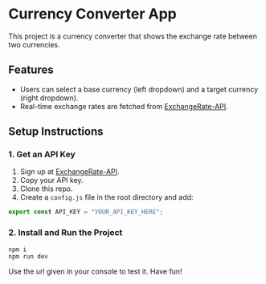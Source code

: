# Currency Converter App

This project is a currency converter that shows the exchange rate between two currencies.

## Features

- Users can select a base currency (left dropdown) and a target currency (right dropdown).
- Real-time exchange rates are fetched from [ExchangeRate-API](https://www.exchangerate-api.com/).

## Setup Instructions

### 1. Get an API Key

1. Sign up at [ExchangeRate-API](https://www.exchangerate-api.com/).
2. Copy your API key.
3. Clone this repo.
4. Create a `config.js` file in the root directory and add:

```js
export const API_KEY = "YOUR_API_KEY_HERE";
```

### 2. Install and Run the Project

```shell
npm i
npm run dev
```

Use the url given in your console to test it. Have fun!

